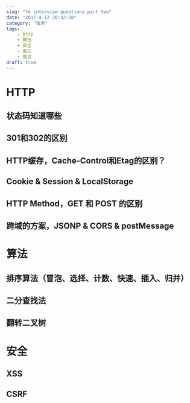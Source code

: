 ```yaml
---
slug: "fe interview questions part two"
date: "2017-4-12 20:32:58"
category: "技术"
tags:
    - http
    - 算法
    - 安全
    - 备忘
    - 面试
draft: true
---
```

# HTTP

## 状态码知道哪些

## 301和302的区别

## HTTP缓存，Cache-Control和Etag的区别？

## Cookie & Session & LocalStorage

## HTTP Method，GET 和 POST 的区别

## 跨域的方案，JSONP & CORS & postMessage

# 算法

## 排序算法（冒泡、选择、计数、快速、插入、归并）

## 二分查找法

## 翻转二叉树

# 安全

## XSS

## CSRF
